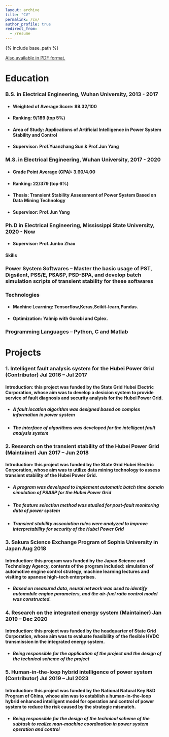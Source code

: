 ```yaml
---
layout: archive
title: "CV"
permalink: /cv/
author_profile: true
redirect_from:
  - /resume
---
```


{% include base_path %}

[Also available in PDF format.](https://github.com/TBendong/TBendong.github.io/blob/master/CV_Bendong%20Tan.pdf )

# Education

### B.S. in Electrical Engineering, Wuhan University, 2013 - 2017

* #### Weighted of Average Score: 89.32/100

* #### Ranking: 9/189 (top 5%)

* #### Area of Study: Applications of Artificial Intelligence in Power System Stability and Control

* #### Supervisor: Prof.Yuanzhang Sun & Prof.Jun Yang

### M.S. in Electrical Engineering, Wuhan University, 2017 - 2020

- ####  Grade Point Average (GPA): 3.60/4.00

- #### Ranking: 22/379 (top 6%)

- #### Thesis: Transient Stability Assessment of Power System Based on Data Mining Technology

- #### Supervisor: Prof.Jun Yang

### Ph.D in  Electrical Engineering, Mississippi State University, 2020 - Now

- #### Supervisor: Prof.Junbo Zhao

#### Skills
### Power System Softwares – Master the basic usage of PST, Digsilent, PSS/E, PSASP, PSD-BPA, and develop batch simulation scripts of transient stability for these softwares

### Technologies

- #### Machine Learning: Tensorflow,Keras,Scikit-learn,Pandas.

- #### Optimization: Yalmip with Gurobi and Cplex.

### Programming Languages – Python, C and Matlab

Projects
======
### 1. Intelligent fault analysis system for the Hubei Power Grid (Contributor)         Jul 2016 – Jul 2017

#### Introduction: this project was funded by the State Grid Hubei Electric Corporation, whose aim was to develop a desicion system to provide service of fault diagnosis and security analysis for the Hubei Power Grid.

- ##### A fault location algorithm was designed based on complex information in power system

- ##### The interface of algorithms was developed for the intelligent fault analysis system

###  2. Research on the transient stability of the Hubei Power Grid (Maintainer)       Jun 2017 – Jun 2018

#### Introduction: this project was funded by the State Grid Hubei Electric Corporation, whose aim was to utilize data mining technology to assess transient stability of the Hubei Power Grid.

- ##### A program was developed to implement automatic batch time domain simulation of PSASP for the Hubei Power Grid

- ##### The feature selection method was studied for post-fault monitoring data of power system

- ##### Transient stability association rules were analyzed to improve interpretability for security of the Hubei Power Grid

### 3. Sakura Science Exchange Program of Sophia University in Japan Aug 2018

#### Introduction: this program was funded by the Japan Science and Technology Agency, contents of the program included: simulation of automotive engine control strategy, machine learning lectures and visiting to apanese high-tech enterprises.

- ##### Based on measured data, neural network was used to identify automobile engine parameters, and the air-fuel ratio control model was constructed.

### 4. Research on the integrated energy system (Maintainer) Jan 2019 – Dec 2020

#### Introduction: this project was funded by the headquarter of State Grid Corporation, whose aim was to evaluate feasibility of the flexible HVDC transmission in the integrated energy system.

- ##### Being responsible for the application of the project and the design of the technical scheme of the project

### 5. Human-in-the-loop hybrid intelligence of power system (Contributor) Jul 2019 – Jul 2023

#### Introduction: this project was funded by the National Natural Key R&D Program of China, whose aim was to establish a human-in-the-loop hybrid enhanced intelligent model for operation and control of power system to reduce the risk caused by the strategic mismatch.

- ##### Being responsible for the design of the technical scheme of the subtask to realize man-machine coordination in power system operation and control
